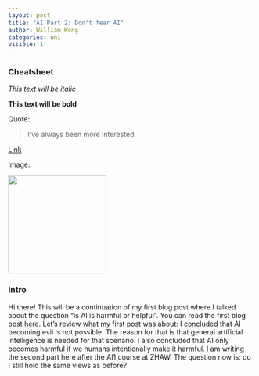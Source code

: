 ```yaml
---
layout: post
title: "AI Part 2: Don't fear AI"
author: William Wong
categories: uni
visible: 1
---
```

### Cheatsheet

*This text will be italic*

**This text will be bold**

Quote:
> I’ve always been more interested

[Link](http://github.com)

Image:

<img src="https://cdn.mos.cms.futurecdn.net/jbhpQZLoeWwNdmqsEq94Je-970-80.gif" width="200"/>

### Intro
Hi there! This will be a continuation of my first blog post where I talked about the question “is AI is harmful or helpful”. You can read the first blog post [here](https://liamya.github.io/).
Let’s review what my first post was about: I concluded that AI becoming evil is not possible. The reason for that is that general artificial intelligence is needed for that scenario. I also concluded that AI only becomes harmful if we humans intentionally make it harmful.
I am writing the second part here after the AI1 course at ZHAW. The question now is: do I still hold the same views as before?


